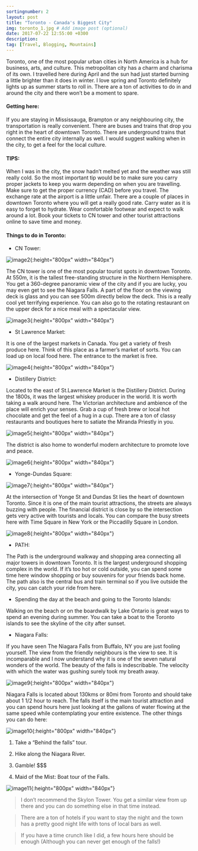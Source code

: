 ```yaml
---
sortingnumber: 2
layout: post
title: "Toronto - Canada's Biggest City"
img: toronto_1.jpg # Add image post (optional)
date: 2017-07-22 12:55:00 +0300
description:
tag: [Travel, Blogging, Mountains]
---
```


Toronto, one of the most popular urban cities in North America is a hub for business, arts, and culture. This metropolitan city has a charm and charisma of its own. I travelled here during April and the sun had just started burning a little brighter than it does in winter. I love spring and Toronto definitely lights up as summer starts to roll in. There are a ton of activities to do in and around the city and there won’t be a moment to spare.

#### Getting here:

If you are staying in Mississauga, Brampton or any neighbouring city, the transportation is really convenient. There are buses and trains that drop you right in the heart of downtown Toronto. There are underground trains that connect the entire city internally as well. I would suggest walking when in the city, to get a feel for the local culture.

#### TIPS:

When I was in the city, the snow hadn’t melted yet and the weather was still really cold. So the most important tip would be to make sure you carry proper jackets to keep you warm depending on when you are travelling.
Make sure to get the proper currency (CAD) before you travel. The exchange rate at the airport is a little unfair. There are a couple of places in downtown Toronto where you will get a really good rate.
Carry water as it is easy to forget to hydrate.
Wear comfortable footwear and expect to walk around a lot.
Book your tickets to CN tower and other tourist attractions online to save time and money.

#### Things to do in Toronto:

- CN Tower:

![image2]({{site.baseurl}}/assets/img/toronto_2.jpg){:height="800px" width="840px"}

The CN tower is one of the most popular tourist spots in downtown Toronto. At 550m, it is the tallest free-standing structure in the Northern Hemisphere. You get a 360-degree panoramic view of the city and if you are lucky, you may even get to see the Niagara Falls. A part of the floor on the viewing deck is glass and you can see 500m directly below the deck. This is a really cool yet terrifying experience. You can also go to the rotating restaurant on the upper deck for a nice meal with a spectacular view.

![image3]({{site.baseurl}}/assets/img/toronto_3.jpg){:height="800px" width="840px"}

- St Lawrence Market:

It is one of the largest markets in Canada. You get a variety of fresh produce here. Think of this place as a farmer’s market of sorts. You can load up on local food here. The entrance to the market is free.

![image4]({{site.baseurl}}/assets/img/toronto_4.jpg){:height="800px" width="840px"}

- Distillery District:

Located to the east of St.Lawrence Market is the Distillery District. During the 1800s, it was the largest whiskey producer in the world. It is worth taking a walk around here. The Victorian architecture and ambience of the place will enrich your senses. Grab a cup of fresh brew or local hot chocolate and get the feel of a hug in a cup. There are a ton of classy restaurants and boutiques here to satiate the Miranda Priestly in you.

![image5]({{site.baseurl}}/assets/img/toronto_5.jpg){:height="800px" width="840px"}

The district is also home to wonderful modern architecture to promote love and peace.

![image6]({{site.baseurl}}/assets/img/toronto_6.jpg){:height="800px" width="840px"}

- Yonge-Dundas Square:

![image7]({{site.baseurl}}/assets/img/toronto_7.jpg){:height="800px" width="840px"}

At the intersection of Yonge St and Dundas St lies the heart of downtown Toronto. Since it is one of the main tourist attractions, the streets are always buzzing with people. The financial district is close by so the intersection gets very active with tourists and locals. You can compare the busy streets here with Time Square in New York or the Piccadilly Square in London.

![image8]({{site.baseurl}}/assets/img/toronto_8.jpg){:height="800px" width="840px"}

- PATH:

The Path is the underground walkway and shopping area connecting all major towers in downtown Toronto. It is the largest underground shopping complex in the world. If it’s too hot or cold outside, you can spend some time here window shopping or buy souvenirs for your friends back home. The path also is the central bus and train terminal so if you live outside the city, you can catch your ride from here.

- Spending the day at the beach and going to the Toronto Islands:

Walking on the beach or on the boardwalk by Lake Ontario is great ways to spend an evening during summer. You can take a boat to the Toronto islands to see the skyline of the city after sunset.

- Niagara Falls:

If you have seen The Niagara Falls from Buffalo, NY you are just fooling yourself. The view from the friendly neighbours is the view to see. It is incomparable and I now understand why it is one of the seven natural wonders of the world. The beauty of the falls is indescribable. The velocity with which the water was gushing surely took my breath away.

![image9]({{site.baseurl}}/assets/img/toronto_9.jpg){:height="800px" width="840px"}

Niagara Falls is located about 130kms or 80mi from Toronto and should take about 1 1/2 hour to reach. The falls itself is the main tourist attraction and you can spend hours here just looking at the gallons of water flowing at the same speed while contemplating your entire existence. The other things you can do here:

![image10]({{site.baseurl}}/assets/img/toronto_10.jpg){:height="800px" width="840px"}

1) Take a “Behind the falls” tour.

2) Hike along the Niagara River.

3) Gamble! $$$

4) Maid of the Mist: Boat tour of the Falls.


![image11]({{site.baseurl}}/assets/img/toronto_11.jpg){:height="800px" width="840px"}


 > I don’t recommend the Skylon Tower. You get a similar view from up there and you can do something else in that time instead.

> There are a ton of hotels if you want to stay the night and the town has a pretty good night life with tons of local bars as well.

> If you have a time crunch like I did, a few hours here should be enough (Although you can never get enough of the falls!)
